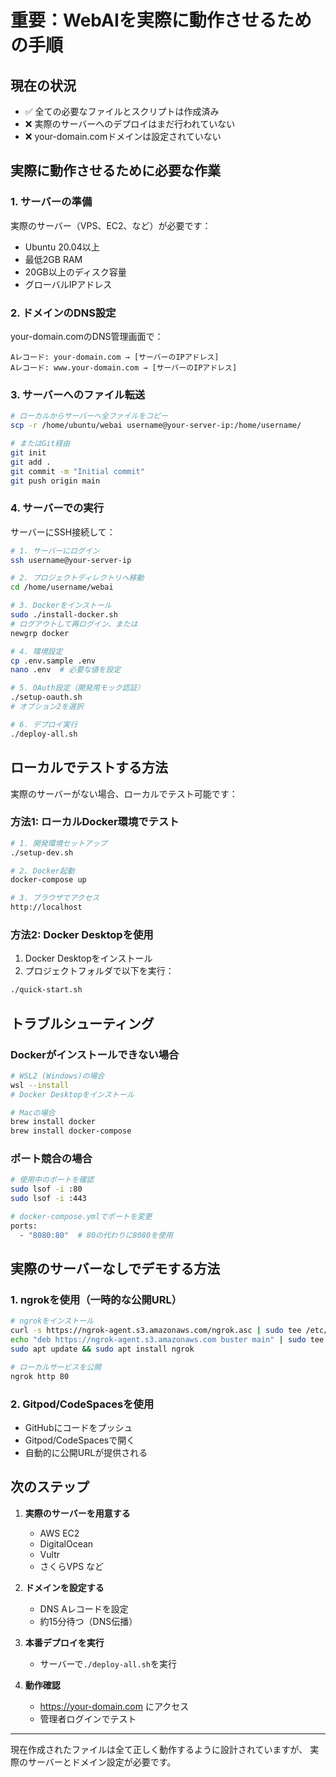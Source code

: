 # 重要：WebAIを実際に動作させるための手順

## 現在の状況
- ✅ 全ての必要なファイルとスクリプトは作成済み
- ❌ 実際のサーバーへのデプロイはまだ行われていない
- ❌ your-domain.comドメインは設定されていない

## 実際に動作させるために必要な作業

### 1. サーバーの準備
実際のサーバー（VPS、EC2、など）が必要です：
- Ubuntu 20.04以上
- 最低2GB RAM
- 20GB以上のディスク容量
- グローバルIPアドレス

### 2. ドメインのDNS設定
your-domain.comのDNS管理画面で：
```
Aレコード: your-domain.com → [サーバーのIPアドレス]
Aレコード: www.your-domain.com → [サーバーのIPアドレス]
```

### 3. サーバーへのファイル転送
```bash
# ローカルからサーバーへ全ファイルをコピー
scp -r /home/ubuntu/webai username@your-server-ip:/home/username/

# またはGit経由
git init
git add .
git commit -m "Initial commit"
git push origin main
```

### 4. サーバーでの実行

サーバーにSSH接続して：

```bash
# 1. サーバーにログイン
ssh username@your-server-ip

# 2. プロジェクトディレクトリへ移動
cd /home/username/webai

# 3. Dockerをインストール
sudo ./install-docker.sh
# ログアウトして再ログイン、または
newgrp docker

# 4. 環境設定
cp .env.sample .env
nano .env  # 必要な値を設定

# 5. OAuth設定（開発用モック認証）
./setup-oauth.sh
# オプション2を選択

# 6. デプロイ実行
./deploy-all.sh
```

## ローカルでテストする方法

実際のサーバーがない場合、ローカルでテスト可能です：

### 方法1: ローカルDocker環境でテスト
```bash
# 1. 開発環境セットアップ
./setup-dev.sh

# 2. Docker起動
docker-compose up

# 3. ブラウザでアクセス
http://localhost
```

### 方法2: Docker Desktopを使用
1. Docker Desktopをインストール
2. プロジェクトフォルダで以下を実行：
```bash
./quick-start.sh
```

## トラブルシューティング

### Dockerがインストールできない場合
```bash
# WSL2 (Windows)の場合
wsl --install
# Docker Desktopをインストール

# Macの場合
brew install docker
brew install docker-compose
```

### ポート競合の場合
```bash
# 使用中のポートを確認
sudo lsof -i :80
sudo lsof -i :443

# docker-compose.ymlでポートを変更
ports:
  - "8080:80"  # 80の代わりに8080を使用
```

## 実際のサーバーなしでデモする方法

### 1. ngrokを使用（一時的な公開URL）
```bash
# ngrokをインストール
curl -s https://ngrok-agent.s3.amazonaws.com/ngrok.asc | sudo tee /etc/apt/trusted.gpg.d/ngrok.asc >/dev/null
echo "deb https://ngrok-agent.s3.amazonaws.com buster main" | sudo tee /etc/apt/sources.list.d/ngrok.list
sudo apt update && sudo apt install ngrok

# ローカルサービスを公開
ngrok http 80
```

### 2. Gitpod/CodeSpacesを使用
- GitHubにコードをプッシュ
- Gitpod/CodeSpacesで開く
- 自動的に公開URLが提供される

## 次のステップ

1. **実際のサーバーを用意する**
   - AWS EC2
   - DigitalOcean
   - Vultr
   - さくらVPS など

2. **ドメインを設定する**
   - DNS Aレコードを設定
   - 約15分待つ（DNS伝播）

3. **本番デプロイを実行**
   - サーバーで`./deploy-all.sh`を実行

4. **動作確認**
   - https://your-domain.com にアクセス
   - 管理者ログインでテスト

---

現在作成されたファイルは全て正しく動作するように設計されていますが、
実際のサーバーとドメイン設定が必要です。